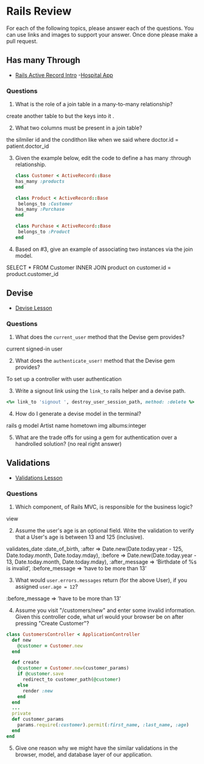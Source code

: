 # Rails Review

For each of the following topics, please answer each of the questions. You can use links and images to support your answer. Once done please make a pull request.

## Has many Through

- [Rails Active Record Intro](https://github.com/sei-entropy/lesson-w11d02-rails-active-record#active-record-associations)
-[Hospital App](https://github.com/sei-entropy/hw-w11d02-rails-hospital)

### Questions

1. What is the role of a join table in a many-to-many relationship?

create another table to but the keys into it .


2. What two columns must be present in a join table?

the silmiler id  and the condithon like when we said 
where doctor.id = patient.doctor_id 


3. Given the example below, edit the code to define a has many :through relationship.

    ```ruby
    class Customer < ActiveRecord::Base
    has_many :products 
    end

    class Product < ActiveRecord::Base
     belongs_to :Customer
    has_many :Purchase 
    end

    class Purchase < ActiveRecord::Base
     belongs_to :Product
    end
    ```


4. Based on #3, give an example of associating two instances via the join model.

SELECT *  FROM Customer 
    INNER JOIN product
        on  customer.id = product.customer_id 



## Devise

- [Devise Lesson](https://github.com/sei-entropy/lesson-w11d03-rails-devise)

### Questions

1. What does the `current_user` method that the Devise gem provides?

current signed-in user


2. What does the `authenticate_user!` method that the Devise gem provides?

To set up a controller with user authentication


3. Write a signout link using the `link_to` rails helper and a devise path.
 ```ruby
<%= link_to 'signout ', destroy_user_session_path, method: :delete %>

```

4. How do I generate a devise model in the terminal?

rails g model Artist name hometown img albums:integer


5. What are the trade offs for using a gem for authentication over a handrolled solution? (no real right answer)




## Validations

- [Validations Lesson](https://github.com/sei-entropy/lesson-w11d03-rails-model-validations)

### Questions

1. Which component, of Rails MVC, is responsible for the business logic?

view 


2. Assume the user's age is an optional field.  Write the validation to verify that a User's age is between 13 and 125 (inclusive).

validates_date :date_of_birth,
:after => Date.new(Date.today.year - 125,
Date.today.month,
Date.today.mday),
:before => Date.new(Date.today.year - 13,
Date.today.month,
Date.today.mday),
:after_message => ‘Birthdate of %s is
invalid’,
:before_message => ‘have to be  more than 13’



3. What would `user.errors.messages` return (for the above User), if you assigned `user.age = 12`?

:before_message => ‘have to be  more than 13’


4. Assume you visit "/customers/new" and enter some invalid information.  Given this controller code, what url would your browser be on after pressing "Create Customer"?

``` ruby
class CustomersController < ApplicationController
  def new
    @customer = Customer.new
  end

  def create
    @customer = Customer.new(customer_params)
    if @customer.save
      redirect_to customer_path(@customer)
    else
      render :new
    end
  end
  ...
  private
  def customer_params
    params.require(:customer).permit(:first_name, :last_name, :age)
  end
end
```


5. Give one reason why we might have the similar validations in the browser, model, and database layer of our application.


